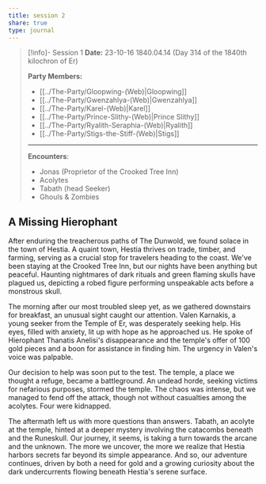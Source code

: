 ```yaml
---
title: session 2
share: true
type: journal
---
```



> [!info]- Session 1 **Date:** 23-10-16 1840.04.14 (Day 314 of the 1840th kilochron of Er) 
>
> **Party Members:**
> 
> - [[../The-Party/Gloopwing-(Web)|Gloopwing]]
> - [[../The-Party/Gwenzahlya-(Web)|Gwenzahlya]]
> - [[../The-Party/Karel-(Web)|Karel]]
> - [[../The-Party/Prince-Slithy-(Web)|Prince Slithy]]
> - [[../The-Party/Ryalith-Seraphia-(Web)|Ryalith]]
> - [[../The-Party/Stigs-the-Stiff-(Web)|Stigs]]
> 
> ---
> 
> **Encounters**:
> - Jonas (Proprietor of the Crooked Tree Inn)
> - Acolytes
> - Tabath (head Seeker)
> - Ghouls & Zombies

## A Missing Hierophant 

After enduring the treacherous paths of The Dunwold, we found solace in the town of Hestia. A quaint town, Hestia thrives on trade, timber, and farming, serving as a crucial stop for travelers heading to the coast. We've been staying at the Crooked Tree Inn, but our nights have been anything but peaceful. Haunting nightmares of dark rituals and green flaming skulls have plagued us, depicting a robed figure performing unspeakable acts before a monstrous skull.

The morning after our most troubled sleep yet, as we gathered downstairs for breakfast, an unusual sight caught our attention. Valen Karnakis, a young seeker from the Temple of Er, was desperately seeking help. His eyes, filled with anxiety, lit up with hope as he approached us. He spoke of Hierophant Thanatis Anelisi's disappearance and the temple's offer of 100 gold pieces and a boon for assistance in finding him. The urgency in Valen's voice was palpable.

Our decision to help was soon put to the test. The temple, a place we thought a refuge, became a battleground. An undead horde, seeking victims for nefarious purposes, stormed the temple. The chaos was intense, but we managed to fend off the attack, though not without casualties among the acolytes. Four were kidnapped. 

The aftermath left us with more questions than answers. Tabath, an acolyte at the temple, hinted at a deeper mystery involving the catacombs beneath and the Runeskull. Our journey, it seems, is taking a turn towards the arcane and the unknown. The more we uncover, the more we realize that Hestia harbors secrets far beyond its simple appearance. And so, our adventure continues, driven by both a need for gold and a growing curiosity about the dark undercurrents flowing beneath Hestia's serene surface.